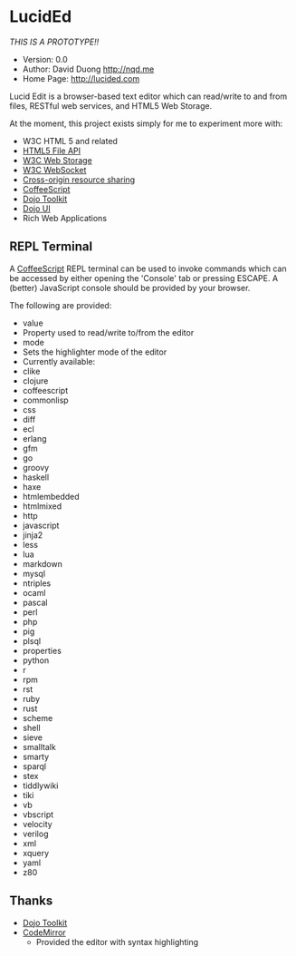 LucidEd
=======

*THIS IS A PROTOTYPE!!*

* Version: 0.0
* Author: David Duong <http://nqd.me>
* Home Page: <http://lucided.com>

Lucid Edit is a browser-based text editor which can read/write to and from files, RESTful
web services, and HTML5 Web Storage.

At the moment, this project exists simply for me to experiment more with:

* W3C HTML 5 and related
 * [HTML5 File API](http://en.wikipedia.org/wiki/HTML5_File_API)
 * [W3C Web Storage](http://en.wikipedia.org/wiki/Web_storage)
 * [W3C WebSocket](http://en.wikipedia.org/wiki/WebSocket)
* [Cross-origin resource sharing](http://en.wikipedia.org/wiki/Cross-origin_resource_sharing)
* [CoffeeScript](http://coffeescript.org)
* [Dojo Toolkit](http://dojotoolkit.org/)
 * [Dojo UI](http://dojotoolkit.org/widgets/)
* Rich Web Applications

REPL Terminal
-------------

A [CoffeeScript](http://coffeescript.org/) REPL terminal can be used to invoke commands
which can be accessed by either opening the 'Console' tab or pressing ESCAPE. A
(better) JavaScript console should be provided by your browser.

The following are provided:

* value
 * Property used to read/write to/from the editor
* mode
 * Sets the highlighter mode of the editor
 * Currently available:
  * clike
  * clojure
  * coffeescript
  * commonlisp
  * css
  * diff
  * ecl
  * erlang
  * gfm
  * go
  * groovy
  * haskell
  * haxe
  * htmlembedded
  * htmlmixed
  * http
  * javascript
  * jinja2
  * less
  * lua
  * markdown
  * mysql
  * ntriples
  * ocaml
  * pascal
  * perl
  * php
  * pig
  * plsql
  * properties
  * python
  * r
  * rpm
  * rst
  * ruby
  * rust
  * scheme
  * shell
  * sieve
  * smalltalk
  * smarty
  * sparql
  * stex
  * tiddlywiki
  * tiki
  * vb
  * vbscript
  * velocity
  * verilog
  * xml
  * xquery
  * yaml
  * z80

## Thanks

* [Dojo Toolkit](http://dojotoolkit.org/)
* [CodeMirror](http://codemirror.net/)
  * Provided the editor with syntax highlighting


